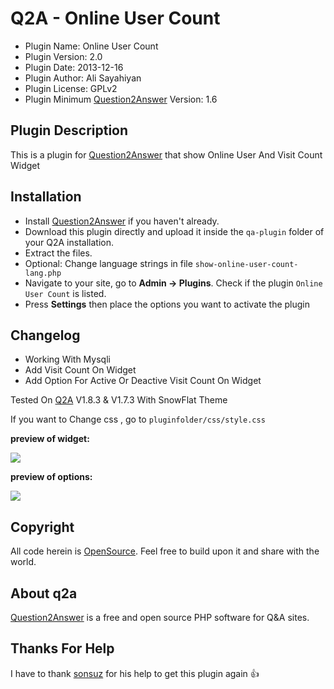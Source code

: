 # Q2A - Online User Count

- Plugin Name: Online User Count
- Plugin Version: 2.0
- Plugin Date: 2013-12-16
- Plugin Author: Ali Sayahiyan
- Plugin License: GPLv2
- Plugin Minimum [Question2Answer](http://www.question2answer.org/) Version: 1.6

Plugin Description
------------
This is a plugin for [Question2Answer](http://www.question2answer.org/) that show Online User And Visit Count Widget

Installation
------------
- Install [Question2Answer](http://www.question2answer.org/) if you haven't already.
- Download this plugin directly and upload it inside the `qa-plugin` folder of your Q2A installation.
- Extract the files.
- Optional: Change language strings in file ```show-online-user-count-lang.php```
- Navigate to your site, go to **Admin -> Plugins**. Check if the plugin ```Online User Count``` is listed.
- Press **Settings** then place the options you want to activate the plugin
  
Changelog
------------
- Working With Mysqli
- Add Visit Count On Widget
- Add Option For Active Or Deactive Visit Count On Widget

Tested On [Q2A](http://www.question2answer.org/) V1.8.3 & V1.7.3 With SnowFlat Theme

If you want to Change css , go to `pluginfolder/css/style.css`
</p>
<b>preview of widget:</b>
</p>
<img src="http://196.221.149.40/img/OnlineUserCountWidget.jpg">
</p>
</p>
</p>
<b>preview of options:</b>
</p>
<img src="http://196.221.149.40/img/OnlineUserCount.jpg">

Copyright
---------
All code herein is <a href="http://www.gnu.org/licenses/gpl.html">OpenSource</a>. Feel free to build upon it and share with the world.

About q2a
---------
<a href="http://www.question2answer.org/">Question2Answer</a> is a free and open source PHP software for Q&A sites.

Thanks For Help
---------
I have to thank <a href="https://www.question2answer.org/qa/user/sonsuz">sonsuz</a> for his help to get this plugin again :+1:
